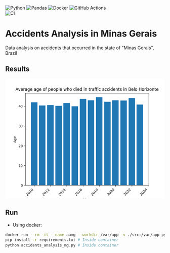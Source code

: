 ![Python](https://img.shields.io/badge/python-3670A0?style=for-the-badge&logo=python&logoColor=ffdd54)
![Pandas](https://img.shields.io/badge/pandas-%23150458.svg?style=for-the-badge&logo=pandas&logoColor=white)
![Docker](https://img.shields.io/badge/docker-%230db7ed.svg?style=for-the-badge&logo=docker&logoColor=white)
![GitHub Actions](https://img.shields.io/badge/github%20actions-%232671E5.svg?style=for-the-badge&logo=githubactions&logoColor=white)
<br>
![CI](https://github.com/vncsmyrnk/accidents-analysis-mg/actions/workflows/ci.yml/badge.svg)
<br>

# Accidents Analysis in Minas Gerais

Data analysis on accidents that occurred in the state of "Minas Gerais", Brazil

## Results

![Bar plot of mean age of people who died in traffic accidents in Belo Horizonte](https://github.com/vncsmyrnk/accidents-analysis-mg/blob/main/src/output/mean_age_per_year_in_bh.png)

## Run

- Using docker:

```bash
docker run --rm -it --name aamg --workdir /var/app -v ./src:/var/app python:3-alpine sh
pip install -r requirements.txt # Inside container
python accidents_analysis_mg.py # Inside container
```
